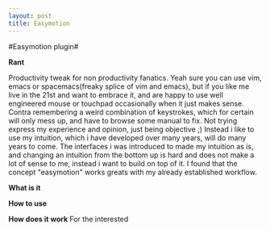 ```yaml
---
layout: post
title: Easymotion
---
```


#Easymotion plugin#

**Rant**

Productivity tweak for non productivity fanatics. Yeah sure you can use vim, emacs or spacemacs(freaky splice of vim and emacs), but if you like me live in the 21st and want to embrace it, and are happy to use well engineered mouse or touchpad occasionally when it just makes sense. Contra remembering a weird combination of keystrokes, which for certain will only mess up, and have to browse some manual to fix. Not trying express my experience and opinion, just being objective ;) Instead i like to use my intuition, which i have developed over many years, will do many years to come. The interfaces i was introduced to made my intuition as is, and changing an intuition from the bottom up is hard and does not make a lot of sense to me, instead i want to build on top of it. I found that the concept "easymotion" works greats with my already established workflow. 

**What is it**

**How to use**

**How does it work**
For the interested 
